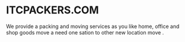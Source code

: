 # ITCPACKERS.COM
We provide a packing and moving services as you like home, office and shop goods move a need one sation to other new location move .
